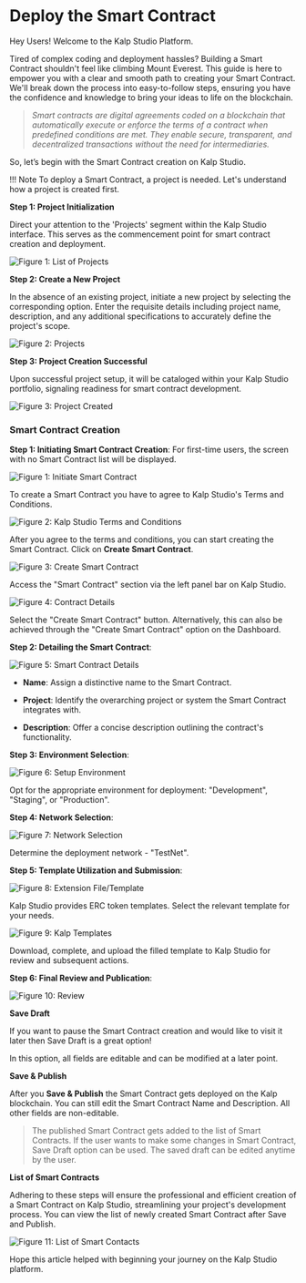 # Deploy the Smart Contract

Hey Users! Welcome to the Kalp Studio Platform.

Tired of complex coding and deployment hassles? Building a Smart Contract shouldn't feel like climbing Mount Everest. This guide is here to empower you with a clear and smooth path to creating your Smart Contract. We'll break down the process into easy-to-follow steps, ensuring you have the confidence and knowledge to bring your ideas to life on the blockchain.

> _Smart contracts are digital agreements coded on a blockchain that automatically execute or enforce the terms of a contract when predefined conditions are met. They enable secure, transparent, and decentralized transactions without the need for intermediaries._

So, let’s begin with the Smart Contract creation on Kalp Studio.

!!! Note 
    To deploy a Smart Contract, a project is needed. Let's understand how a project is created first.

**Step 1: Project Initialization**

Direct your attention to the 'Projects' segment within the Kalp Studio interface. This serves as the commencement point for smart contract creation and deployment.

![Figure 1: List of Projects](https://docs.kalp.studio/~gitbook/image?url=https:%2F%2Fs3-ap-south-1.amazonaws.com%2Find-cdn.freshdesk.com%2Fdata%2Fhelpdesk%2Fattachments%2Fproduction%2F1060007151281%2Foriginal%2FKGzkGeunZPyk_TfDogm8UKZifQV2TRSX2w.png%3F1708684054&width=768&dpr=4&quality=100&sign=0be84fdc3c72757415979b256aeee1c2f61ef706c8af90d7182bbbc0ceff72f2)


**Step 2: Create a New Project**

In the absence of an existing project, initiate a new project by selecting the corresponding option. Enter the requisite details including project name, description, and any additional specifications to accurately define the project's scope.

![Figure 2: Projects](https://docs.kalp.studio/~gitbook/image?url=https:%2F%2Fs3-ap-south-1.amazonaws.com%2Find-cdn.freshdesk.com%2Fdata%2Fhelpdesk%2Fattachments%2Fproduction%2F1060007151283%2Foriginal%2FQoo85ZAwz5eCw4aFHw9hnxY6TLIFWmpeyQ.png%3F1708684054&width=768&dpr=4&quality=100&sign=45e24fe8a6b0d5d7861826f20c521ac08c9d75a5ed2710ea71477f2ad3e57f5e)

**Step 3: Project Creation Successful**

Upon successful project setup, it will be cataloged within your Kalp Studio portfolio, signaling readiness for smart contract development.

![Figure 3: Project Created](https://docs.kalp.studio/~gitbook/image?url=https:%2F%2Fs3-ap-south-1.amazonaws.com%2Find-cdn.freshdesk.com%2Fdata%2Fhelpdesk%2Fattachments%2Fproduction%2F1060007151282%2Foriginal%2FX5pAbUHysUX0tUcnon6R06g-GNHJe47PIw.png%3F1708684054&width=768&dpr=4&quality=100&sign=25c7ee4a18de38fc7e961de0193d74ccb5a602850dbe66339b8d6dc5a7c32224)

### **Smart Contract Creation**

**Step 1: Initiating Smart Contract Creation**: For first-time users, the screen with no Smart Contract list will be displayed.

![Figure 1: Initiate Smart Contract](https://docs.kalp.studio/~gitbook/image?url=https:%2F%2Fs3-ap-south-1.amazonaws.com%2Find-cdn.freshdesk.com%2Fdata%2Fhelpdesk%2Fattachments%2Fproduction%2F1060007099505%2Foriginal%2FfTOUulRvmohekT-8l-FofFhsn5V8-kQ1Tw.png%3F1708596919&width=768&dpr=4&quality=100&sign=e7407ad4352143b89c3e8743b5f994939d647bcc90e5354f2f47d7fc40157348)

To create a Smart Contract you have to agree to Kalp Studio's Terms and Conditions.

![Figure 2: Kalp Studio Terms and Conditions](https://docs.kalp.studio/~gitbook/image?url=https:%2F%2Fs3-ap-south-1.amazonaws.com%2Find-cdn.freshdesk.com%2Fdata%2Fhelpdesk%2Fattachments%2Fproduction%2F1060007099603%2Foriginal%2FKCngMGHUcoltk4sVvRqZ1xNSxapAsOGpRA.png%3F1708597037&width=768&dpr=4&quality=100&sign=2cb9e217c68cb1abe0c136ce5f6b7646fc10374f0fa6cf2b570547637b1c36e1)


After you agree to the terms and conditions, you can start creating the Smart Contract. Click on **Create Smart Contract**.

![Figure 3: Create Smart Contract](https://docs.kalp.studio/~gitbook/image?url=https:%2F%2Fs3-ap-south-1.amazonaws.com%2Find-cdn.freshdesk.com%2Fdata%2Fhelpdesk%2Fattachments%2Fproduction%2F1060007152927%2Foriginal%2FRZm9SFMj_vXhDLu16u14rYjQJWDCBWoCjg.png%3F1708685456&width=768&dpr=4&quality=100&sign=55cec295e9625e32cb64bcccbfe50a3deaf06683dfc8bfcd36897fd3f12dadb8)

Access the "Smart Contract" section via the left panel bar on Kalp Studio.

![Figure 4: Contract Details](https://docs.kalp.studio/~gitbook/image?url=https:%2F%2Fs3-ap-south-1.amazonaws.com%2Find-cdn.freshdesk.com%2Fdata%2Fhelpdesk%2Fattachments%2Fproduction%2F1060006858815%2Foriginal%2Fi5yUtBq0va5r2-gQ6JRsJQ6CYT49W0bSog.png%3F1708067769&width=768&dpr=4&quality=100&sign=96330e65177feba85c13f300c6e56fd74c6e800b61e444e2fcf9cdad51d5222d)


Select the "Create Smart Contract" button. Alternatively, this can also be achieved through the "Create Smart Contract" option on the Dashboard.

**Step 2: Detailing the Smart Contract**:

![Figure 5: Smart Contract Details](https://docs.kalp.studio/~gitbook/image?url=https:%2F%2Fs3-ap-south-1.amazonaws.com%2Find-cdn.freshdesk.com%2Fdata%2Fhelpdesk%2Fattachments%2Fproduction%2F1060006858846%2Foriginal%2F3GY6tz6UR2uH2MRKOS77svds8GH7z2VeOw.png%3F1708067791&width=768&dpr=4&quality=100&sign=49b7a4330430994352a7659783cf99f3ee9ea7f9e7195ed58fc63ca794f3f93c)


-   **Name**: Assign a distinctive name to the Smart Contract.
    
-   **Project**: Identify the overarching project or system the Smart Contract integrates with.
    
-   **Description**: Offer a concise description outlining the contract's functionality.
    

**Step 3: Environment Selection**:

![Figure 6: Setup Environment](https://docs.kalp.studio/~gitbook/image?url=https:%2F%2Fs3-ap-south-1.amazonaws.com%2Find-cdn.freshdesk.com%2Fdata%2Fhelpdesk%2Fattachments%2Fproduction%2F1060006858950%2Foriginal%2Ft6JYUSk2twIUfZtH-_1N-Dvdlrza9oYTcw.png%3F1708067928&width=768&dpr=4&quality=100&sign=4397f084ebba0e1224165e82c533be7d7c6b66555de792dc4d0d10ad5954bc7d)


Opt for the appropriate environment for deployment: "Development", "Staging", or "Production".

**Step 4: Network Selection**:

![Figure 7: Network Selection](https://docs.kalp.studio/~gitbook/image?url=https:%2F%2Fs3-ap-south-1.amazonaws.com%2Find-cdn.freshdesk.com%2Fdata%2Fhelpdesk%2Fattachments%2Fproduction%2F1060006859007%2Foriginal%2F6DQd_b0mBEj8yGXiRk_DcctdaxKkLYLLZA.png%3F1708068027&width=768&dpr=4&quality=100&sign=341cb45ebfaca47536f0de8e99f7ade3c585a9adf692dcc6dc51cfb04d940a41)

Determine the deployment network - "TestNet".

**Step 5: Template Utilization and Submission**:

![Figure 8: Extension File/Template](https://docs.kalp.studio/~gitbook/image?url=https:%2F%2Fs3-ap-south-1.amazonaws.com%2Find-cdn.freshdesk.com%2Fdata%2Fhelpdesk%2Fattachments%2Fproduction%2F1060006859043%2Foriginal%2FLAzGoJUkxi0jx32pj7bu_IobucqXpF1z7w.png%3F1708068062&width=768&dpr=4&quality=100&sign=a72fcf0ff05250e2b5e425b02edf43d57e72bbe29fa775a058070db3dde7a264)

Kalp Studio provides ERC token templates. Select the relevant template for your needs.

![Figure 9: Kalp Templates](https://docs.kalp.studio/~gitbook/image?url=https:%2F%2Fs3-ap-south-1.amazonaws.com%2Find-cdn.freshdesk.com%2Fdata%2Fhelpdesk%2Fattachments%2Fproduction%2F1060006859072%2Foriginal%2F2uA2Kpu_xycOwm-83aZARN92E7m7PYkL7A.png%3F1708068084&width=768&dpr=4&quality=100&sign=b796b0f87015b48c6dddbd6fc1c2180c12383510c789bc03095e2d53294e0ee1)

Download, complete, and upload the filled template to Kalp Studio for review and subsequent actions.

**Step 6: Final Review and Publication**:

![Figure 10: Review](https://docs.kalp.studio/~gitbook/image?url=https:%2F%2Fs3-ap-south-1.amazonaws.com%2Find-cdn.freshdesk.com%2Fdata%2Fhelpdesk%2Fattachments%2Fproduction%2F1060006859135%2Foriginal%2FgCdsk4ePce2E53FZBgFXE0amjGqjKV89JA.png%3F1708068156&width=768&dpr=4&quality=100&sign=c37c676e6df3b630dcaf99f7496e028ec48fc2f860a1cfc3e7c8e2e6e457e84e)

**Save Draft**

If you want to pause the Smart Contract creation and would like to visit it later then Save Draft is a great option!

In this option, all fields are editable and can be modified at a later point.

**Save & Publish**

After you **Save & Publish** the Smart Contract gets deployed on the Kalp blockchain. You can still edit the Smart Contract Name and Description. All other fields are non-editable.

> The published Smart Contract gets added to the list of Smart Contracts. If the user wants to make some changes in Smart Contract, Save Draft option can be used. The saved draft can be edited anytime by the user.

**List of Smart Contracts**

Adhering to these steps will ensure the professional and efficient creation of a Smart Contract on Kalp Studio, streamlining your project's development process. You can view the list of newly created Smart Contract after Save and Publish.

![Figure 11: List of Smart Contacts](https://docs.kalp.studio/~gitbook/image?url=https:%2F%2Fs3-ap-south-1.amazonaws.com%2Find-cdn.freshdesk.com%2Fdata%2Fhelpdesk%2Fattachments%2Fproduction%2F1060007100616%2Foriginal%2FWgACETBxAN-E6hqecxXGfUsVcvPRS_ZDxA.png%3F1708597981&width=768&dpr=4&quality=100&sign=a1d0b2e56e611b5d1aa2cc2e618ac608c5930fbfc895617c1aad2dc0b0de9563)

Hope this article helped with beginning your journey on the Kalp Studio platform.